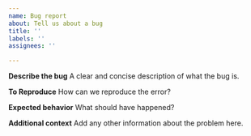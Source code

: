 ```yaml
---
name: Bug report
about: Tell us about a bug
title: ''
labels: ''
assignees: ''

---
```


**Describe the bug**
A clear and concise description of what the bug is.

**To Reproduce**
How can we reproduce the error?

**Expected behavior**
What should have happened?

**Additional context**
Add any other information about the problem here.
